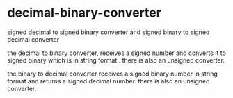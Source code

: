 # decimal-binary-converter
signed decimal to signed binary converter and signed binary to signed decimal converter


the decimal to binary converter, receives a signed number and converts it to signed binary which is in string format . there is also an unsigned converter.

the binary to decimal converter receives a signed binary number in string format and returns a signed decimal number.  there is also an unsigned converter.



